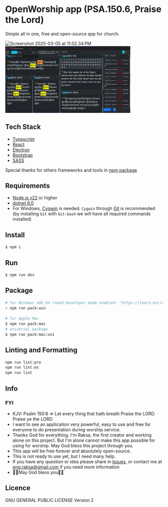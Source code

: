 # OpenWorship app (PSA.150.6, Praise the Lord)

Simple all in one, free and open-source app for church.

<img src="screenshots/Screenshot 2025-03-05 at 11.02.34 PM.png" alt="Screenshot 2025-03-05 at 11.02.34 PM" style="max-width: 400px;">

<img src="screenshots/Screenshot 2025-04-04 220931.png" alt="Screenshot 2025-04-04 220931" style="max-width: 400px;">

## Tech Stack

- [Typescript](https://www.typescriptlang.org/)
- [React](https://reactjs.org/)
- [Electron](https://www.electronjs.org/)
- [Bootstrap](https://getbootstrap.com/)
- [SASS](https://sass-lang.com/)

Special thanks for others frameworks and tools in [npm package](./package.json)

## Requirements

- [Node.js v22](https://nodejs.org/en/download/) or higher
- [dotnet 8.0](https://dotnet.microsoft.com/en-us/download/dotnet/8.0)
- For Windows, [Cygwin](https://cygwin.com/) is needed. `Cygwin` through [Git](https://git-scm.com/) is recommended (by installing `Git` with `Git-bash` we will have all required commands installed)

## Install

```bash
$ npm i
```

## Run

```bash
$ npm run dev
```

## Package

```bash
# for Windows x86_64 (need Developer mode enabled: "https://learn.microsoft.com/en-us/windows/apps/get-started/enable-your-device-for-development")
> npm run pack:win

# for Apple Mac
$ npm run pack:mac
# universal package
$ npm run pack:mac:uni
```

## Linting and Formatting

```bash
npm run lint:pre
npm run lint:es
npm run lint
```

## Info

### FYI

- KJV: Psalm 150:6
  => Let every thing that hath breath Praise the LORD. Praise ye the LORD.
- I want to see an application very powerful, easy to use and free for everyone to do presentation during worship service.
- Thanks God for everything. I'm Raksa, the first creator and working alone on this project. But I'm alone cannot make this app possible for using for worship. May God bless this project through you.
- This app will be free forever and absolutely open-source.
- This is not ready to use yet, but I need many help.
- If you have any question or idea please share in [Issues](https://github.com/OpenWorshipApp/open-worship-app-dt/issues), or contact me at <eng.raksa@gmail.com> if you need more information
- 🙏🏻May God bless you🙏🏻

## Licence

GNU GENERAL PUBLIC LICENSE Version 2
